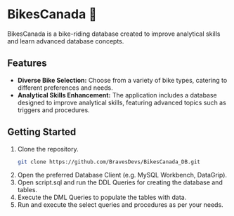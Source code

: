 # BikesCanada 🍁

BikesCanada is a bike-riding database created to improve analytical skills and learn advanced database concepts.

## Features

- **Diverse Bike Selection:** Choose from a variety of bike types, catering to different preferences and needs.
- **Analytical Skills Enhancement:** The application includes a database designed to improve analytical skills, featuring advanced topics such as triggers and procedures.

## Getting Started

1. Clone the repository.
   ```bash
   git clone https://github.com/BravesDevs/BikesCanada_DB.git
   ```
2. Open the preferred Database Client (e.g. MySQL Workbench, DataGrip).
3. Open script.sql and run the DDL Queries for creating the database and tables.
4. Execute the DML Queries to populate the tables with data.
5. Run and execute the select queries and procedures as per your needs.
